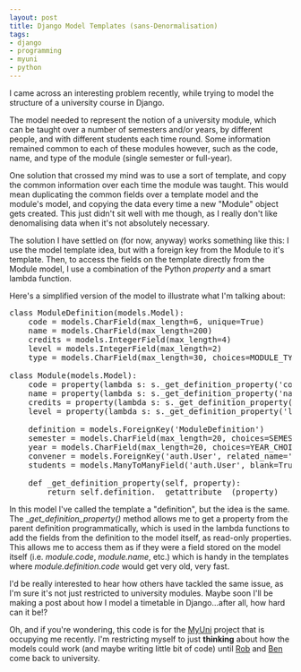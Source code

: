 ```yaml
--- 
layout: post
title: Django Model Templates (sans-Denormalisation)
tags: 
- django
- programming
- myuni
- python
---
```

I came across an interesting problem recently, while trying to model the structure of a university course in Django.

The model needed to represent the notion of a university module, which can be taught over a number of semesters and/or years, by different people, and with different students each time round. Some information remained common to each of these modules however, such as the code, name, and type of the module (single semester or full-year).

<!--more-->

One solution that crossed my mind was to use a sort of template, and copy the common information over each time the module was taught. This would mean duplicating the common fields over a template model and the module's model, and copying the data every time a new "Module" object gets created. This just didn't sit well with me though, as I really don't like denomalising data when it's not absolutely necessary.

The solution I have settled on (for now, anyway) works something like this: I use the model template idea, but with a foreign key from the Module to it's template. Then, to access the fields on the template directly from the Module model, I use a combination of the Python _property_ and a smart lambda function.

Here's a simplified version of the model to illustrate what I'm talking about:
<pre lang="python">class ModuleDefinition(models.Model):
    code = models.CharField(max_length=6, unique=True)
    name = models.CharField(max_length=200)
    credits = models.IntegerField(max_length=4)
    level = models.IntegerField(max_length=2)
    type = models.CharField(max_length=30, choices=MODULE_TYPE_CHOICES)

class Module(models.Model):
    code = property(lambda s: s._get_definition_property('code'))
    name = property(lambda s: s._get_definition_property('name'))
    credits = property(lambda s: s._get_definition_property('credits'))
    level = property(lambda s: s._get_definition_property('level'))

    definition = models.ForeignKey('ModuleDefinition')
    semester = models.CharField(max_length=20, choices=SEMESTER_CHOICES)
    year = models.CharField(max_length=20, choices=YEAR_CHOICES)
    convener = models.ForeignKey('auth.User', related_name='modules_convened')
    students = models.ManyToManyField('auth.User', blank=True, related_name='modules_taken')

    def _get_definition_property(self, property):
        return self.definition.__getattribute__(property)</pre>
In this model I've called the template a "definition", but the idea is the same. The __get_definition_property()_ method allows me to get a property from the parent definition programmatically, which is used in the lambda functions to add the fields from the definition to the model itself, as read-only properties. This allows me to access them as if they were a field stored on the model itself (i.e. _module.code_, _module.name_, etc.) which is handy in the templates where _module.definition.code_ would get very old, very fast.

I'd be really interested to hear how others have tackled the same issue, as I'm sure it's not just restricted to university modules. Maybe soon I'll be making a post about how I model a timetable in Django...after all, how hard can it be!?

Oh, and if you're wondering, this code is for the [MyUni](http://bitbucket.org/robgolding63/myuni/ "MyUni") project that is occupying me recently. I'm restricting myself to just **thinking** about how the models could work (and maybe writing little bit of code) until [Rob](http://robertskmiles.com "Robert S. K. Miles") and [Ben](http://benjenkinson.com "Ben Jenkinson") come back to university.
